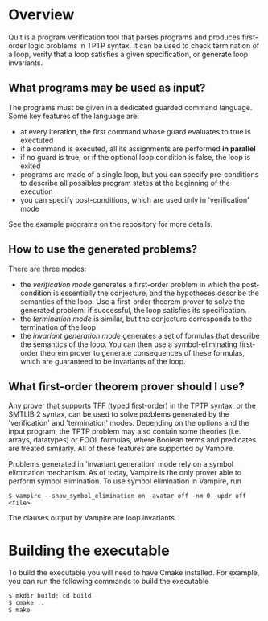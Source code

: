 # Overview

QuIt is a program verification tool that parses programs and
produces first-order logic problems in TPTP syntax. It can be used to
check termination of a loop, verify that a loop satisfies a given
specification, or generate loop invariants.

## What programs may be used as input?

The programs must be given in a dedicated guarded command
language. Some key features of the language are:
- at every iteration, the first command whose guard evaluates to true
  is exectuted
- if a command is executed, all its assignments are performed **in parallel**
- if no guard is true, or if the optional loop condition is false, the
  loop is exited
- programs are made of a single loop, but you can specify
  pre-conditions to describe all possibles program states at the
  beginning of the execution
- you can specify post-conditions, which are used only in
  'verification' mode

See the example programs on the repository for more details.

## How to use the generated problems?

There are three modes:

- the *verification mode* generates a first-order problem in which the
  post-condition is essentially the conjecture, and the hypotheses
  describe the semantics of the loop. Use a first-order theorem prover
  to solve the generated problem: if successful, the loop satisfies
  its specification.
- the *termination mode* is similar, but the conjecture corresponds to
  the termination of the loop
- the *invariant generation mode* generates a set of formulas that
  describe the semantics of the loop. You can then use a
  symbol-eliminating first-order theorem prover to generate
  consequences of these formulas, which are guaranteed to be
  invariants of the loop.

## What first-order theorem prover should I use?

Any prover that supports TFF (typed first-order) in the TPTP syntax,
or the SMTLIB 2 syntax, can be used to solve problems generated by the
'verification' and 'termination' modes. Depending on the options and
the input program, the TPTP problem may also contain some theories
(i.e. arrays, datatypes) or FOOL formulas, where Boolean terms and
predicates are treated similarly. All of these features are supported
by Vampire.

Problems generated in 'invariant generation' mode rely on a symbol
elimination mechanism. As of today, Vampire is the only prover able to
perform symbol elimination. To use symbol elimination in Vampire, run
```
$ vampire --show_symbol_elimination on -avatar off -nm 0 -updr off <file>
```
The clauses output by Vampire are loop invariants.


# Building the executable

To build the executable you will need to have Cmake installed. For
example, you can run the following commands to build the executable

```
$ mkdir build; cd build
$ cmake ..
$ make
```